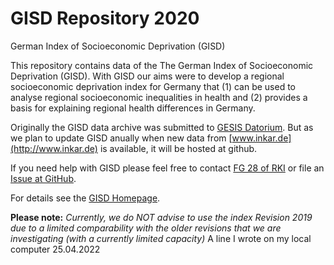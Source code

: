 # GISD Repository 2020
German Index of Socioeconomic Deprivation (GISD)

This repository contains data of the The German Index of Socioeconomic Deprivation (GISD). With GISD our aims were to develop a regional socioeconomic deprivation index for Germany that (1) can be used to analyse regional socioeconomic inequalities in health and (2) provides a basis for explaining regional health differences in Germany. 

Originally the GISD data archive was submitted to [GESIS Datorium](https://datorium.gesis.org/xmlui/handle/10.7802/1460). But as we plan to update GISD anually when new data from [www.inkar.de](http://www.inkar.de) is available, it will be hosted at github.

If you need help with GISD please feel free to contact [FG 28 of RKI](https://www.rki.de/DE/Content/Institut/OrgEinheiten/Abt2/FG28/fg28_node.html) or file an [Issue at GitHub](https://github.com/Skeiwalkski/GISD/issues).

For details see the [GISD Homepage](https://Skeiwalkski.github.io/GISD).

**Please note:**
*Currently, we do NOT advise to use the index Revision 2019 due to a limited comparability with the older revisions that we are investigating (with a currently limited capacity)*
A line I wrote on my local computer
25.04.2022
